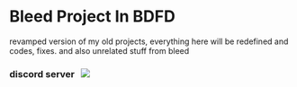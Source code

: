 # Bleed Project In BDFD
revamped version of my old projects, everything here will be redefined and codes, fixes. and also unrelated stuff from bleed

### discord server&nbsp;&nbsp;&nbsp;[![](https://dcbadge.vercel.app/api/server/kXN4e4UAS7)](https://discord.com/invite/kXN4e4UAS7)


 

